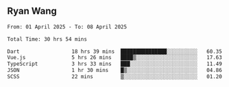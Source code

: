 ## Ryan Wang

<!--START_SECTION:waka-->

```txt
From: 01 April 2025 - To: 08 April 2025

Total Time: 30 hrs 54 mins

Dart                 18 hrs 39 mins  ███████████████░░░░░░░░░░   60.35 %
Vue.js               5 hrs 26 mins   ████▒░░░░░░░░░░░░░░░░░░░░   17.63 %
TypeScript           3 hrs 33 mins   ███░░░░░░░░░░░░░░░░░░░░░░   11.49 %
JSON                 1 hr 30 mins    █▒░░░░░░░░░░░░░░░░░░░░░░░   04.86 %
SCSS                 22 mins         ▒░░░░░░░░░░░░░░░░░░░░░░░░   01.20 %
```

<!--END_SECTION:waka-->
